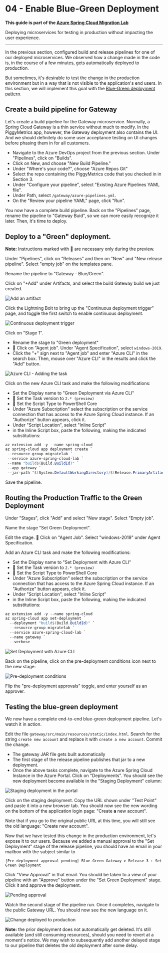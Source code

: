 # 04 - Enable Blue-Green Deployment

__This guide is part of the [Azure Spring Cloud Migration Lab](../README.md)__

Deploying microservices for testing in production without impacting the user experience.

---

In the previous section, configured build and release pipelines for one of our deployed microservices. We observed how a change made in the code is, in the course of a few minutes, gets automatically deployed to production.

But sometimes, it's desirable to test the change in the production environment but in a way that is not visible to the application's end users. In this section, we will implement this goal with the [Blue-Green deployment pattern](https://www.martinfowler.com/bliki/BlueGreenDeployment.html).

## Create a build pipeline for Gateway

Let's create a build pipeline for the Gateway microservice. Normally, a Spring Cloud Gateway is a thin service without much to modify. In the PiggyMetrics app, however, the Gateway deployment also contains the UI. And we should definitely do some user acceptance testing on UI changes before phasing them in for all customers.

- Navigate to the Azure DevOps project from the previous section. Under "Pipelines", click on "Builds".
- Click on New, and choose "New Build Pipeline."
- Under "Where's your code?", choose "Azure Repos Git"
- Select the repo containing the PiggyMetrics code that you checked in in Section 3.
- Under "Configure your pipeline", select "Existing Azure Pipelines YAML file".
- Under Path, select `/gateway/azure-pipelines.yml`.
- On the "Review your pipeline YAML" page, click "Run".

You now have a complete build pipeline. Back on the "Pipelines" page, rename the pipeline to "Gateway Buid", so we can more easily recognize it later. Then, it's time to deploy.

## Deploy to a "Green" deployment.

__Note:__ Instructions marked with 🚧 are necessary only during the preview.

Under "Pipelines", click on "Releases" and then on "New" and "New release pipeline". Select "empty job" on the templates pane.

Rename the pipeline to "Gateway - Blue/Green".

Click on "+Add" under Artifacts, and select the build Gateway build we just created.

![Add an artifact](media/01-add-an-artifact.png)

Click the Lightning Bolt to bring up the "Continuous deployment trigger" page, and toggle the first switch to enable continuous deployment.

![Continuous deployment trigger](media/02-continuous-deployment.png)

Click on "Stage 1". 

- Rename the stage to "Green deployment"
- 🚧 Click on "Agent job". Under "Agent Specification", select `windows-2019`.
- Click the "+" sign next to "Agent job" and enter "Azure CLI" in the search box. Then, mouse over "Azure CLI" in the results and click the "Add" button.

![Azure CLI - Adding the task](media/03-azure-cli-find-task.png)

Click on the new Azure CLI task and make the following modifications:

- Set the Display name to "Green Deployment via Azure CLI"
- 🚧 Set the Task version to `2.* (preview)`
- 🚧 Set the Script Type to PowerShell Core
- Under "Azure Subscription" select the subscription or the service connection that has access to the Azure Spring Cloud instance. If an "Authorize" button appears, click it.
- Under "Script Location", select "Inline Script"
- in the Inline Script box, paste the following, making the indicated substitutions:

```powershell
az extension add -y --name spring-cloud 
az spring-cloud app deployment create `
 --resource-group migratelab `
 --service azure-spring-cloud-lab `
 --name "build$(Build.BuildId)" `
 --app gateway `
 --jar-path "$(System.DefaultWorkingDirectory)/$(Release.PrimaryArtifactSourceAlias)/drop/gateway/target/gateway.jar" --verbose
```

Save the pipeline.

## Routing the Production Traffic to the Green Deployment

Under "Stages", click "Add" and select "New stage". Select "Empty job".

Name the stage "Set Green Deployment".

Edit the stage. 🚧 Click on "Agent Job". Select "windows-2019" under Agent Specification.

Add an Azure CLI task and make the following modifications:

- Set the Display name to "Set Deployment with Azure CLI"
- 🚧 Set the Task version to `2.* (preview)`
- 🚧 Set the Script Type to PowerShell Core
- Under "Azure Subscription" select the subscription or the service connection that has access to the Azure Spring Cloud instance. If an "Authorize" button appears, click it.
- Under "Script Location", select "Inline Script"
- in the Inline Script box, paste the following, making the indicated substitutions:

```powershell
az extension add -y --name spring-cloud
az spring-cloud app set-deployment `
  --deployment "build$(Build.BuildId)" `
  --resource-group migratelab `
  --service azure-spring-cloud-lab `
  --name gateway `
  --verbose
```

![Set Deployment with Azure CLI](media/04-set-deployment-with-azure-cli.png)

Back on the pipeline, click on the pre-deployment conditions icon next to the new stage:

![Pre-deployment conditions](media/05-pre-deployment-conditions.png)

Flip the "pre-deployment approvals" toggle, and enter yourself as an approver.

## Testing the blue-green deployment

We now have a complete end-to-end blue-green deployment pipeline. Let's watch it in action.

Edit the file `gateway/src/main/resources/static/index.html`. Search for the string `create new account` and replace it with `create a new account`. Commit the change.

- The gateway JAR file gets built automatically
- The first stage of the release pipeline publishes that jar to a new deployment.
- Once the above tasks complete, navigate to the Azure Spring Cloud Instance in the Azure Portal. Click on "Deployments". You should see the new deployment become available in the "Staging Deployment" column:

![Staging deployment in the portal](media/06-staging-deployment.png)

Click on the staging deployment. Copy the URL shown under "Test Point" and paste it into a new browser tab. You should now see the new wording on the bottom of the application login page: "Create **a** new account".

Note that if you go to the original public URL at this time, you will still see the old language: "Create new account".

Now that we have tested this change in the production environment, let's expose it to our users. Because we added a manual approval to the "Set Deployment" stage of the release pipeline, you should have an email in your mailbox with the subject similar to

```text
[Pre-deployment approval pending] Blue-Green Gateway > Release-3 : Set Green Deployment
```

Click "View Approval" in that email. You should be taken to a view of your pipeline with an "Approve" button under the "Set Green Deployment" stage. Click it and approve the deployment.

![Pending approval](media/07-pending-approval.png)

Watch the second stage of the pipeline run. Once it completes, navigate to the public Gateway URL. You should now see the new language on it.

![Change deployed to production](media/08-change-deployed-to-production.png)

__Note:__ the prior deployment does not automatically get deleted. It's still available (and still consuming resources), should you need to revert at a moment's notice. We may wish to subsequently add another delayed stage to our pipeline that deletes the old deployment after some delay.